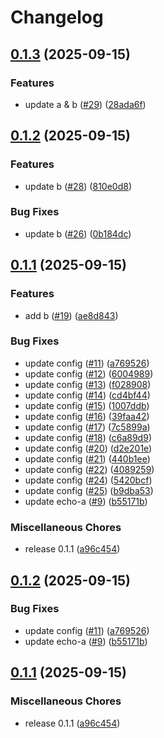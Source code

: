 # Changelog

## [0.1.3](https://github.com/LancelotLewis/release-please-demo/compare/release-please-v0.1.2...release-please-v0.1.3) (2025-09-15)


### Features

* update a & b ([#29](https://github.com/LancelotLewis/release-please-demo/issues/29)) ([28ada6f](https://github.com/LancelotLewis/release-please-demo/commit/28ada6f6bb9ff83127ed8573deb9ecafbfbf08b6))

## [0.1.2](https://github.com/LancelotLewis/release-please-demo/compare/release-please-v0.1.1...release-please-v0.1.2) (2025-09-15)


### Features

* update b ([#28](https://github.com/LancelotLewis/release-please-demo/issues/28)) ([810e0d8](https://github.com/LancelotLewis/release-please-demo/commit/810e0d896dad8f36e02c1b35b8f552d2b2eaf59e))


### Bug Fixes

* update b ([#26](https://github.com/LancelotLewis/release-please-demo/issues/26)) ([0b184dc](https://github.com/LancelotLewis/release-please-demo/commit/0b184dc438b42f5d0dc694ad8c68554dcf8ae0a8))

## [0.1.1](https://github.com/LancelotLewis/release-please-demo/compare/release-please-v0.1.2...release-please-v0.1.1) (2025-09-15)


### Features

* add b ([#19](https://github.com/LancelotLewis/release-please-demo/issues/19)) ([ae8d843](https://github.com/LancelotLewis/release-please-demo/commit/ae8d8431b078ba4b420a6bca5aae53da6b2fa0be))


### Bug Fixes

* update config ([#11](https://github.com/LancelotLewis/release-please-demo/issues/11)) ([a769526](https://github.com/LancelotLewis/release-please-demo/commit/a7695265e2975a8f9697e8a0acfc2b2310714386))
* update config ([#12](https://github.com/LancelotLewis/release-please-demo/issues/12)) ([6004989](https://github.com/LancelotLewis/release-please-demo/commit/6004989b99a503422e7cef851c600d0b07f88318))
* update config ([#13](https://github.com/LancelotLewis/release-please-demo/issues/13)) ([f028908](https://github.com/LancelotLewis/release-please-demo/commit/f028908718c40914f9f60e32e7a887a9055ac0aa))
* update config ([#14](https://github.com/LancelotLewis/release-please-demo/issues/14)) ([cd4bf44](https://github.com/LancelotLewis/release-please-demo/commit/cd4bf44611a0a0584918ce47b96c74b63e7ea213))
* update config ([#15](https://github.com/LancelotLewis/release-please-demo/issues/15)) ([1007ddb](https://github.com/LancelotLewis/release-please-demo/commit/1007ddb62475300431e417862c1344f4f0299878))
* update config ([#16](https://github.com/LancelotLewis/release-please-demo/issues/16)) ([39faa42](https://github.com/LancelotLewis/release-please-demo/commit/39faa42b20c0584bfef22dbb1a2b96613f086ccc))
* update config ([#17](https://github.com/LancelotLewis/release-please-demo/issues/17)) ([7c5899a](https://github.com/LancelotLewis/release-please-demo/commit/7c5899a53a1cef0e20d839e2b417c6c1536c8d95))
* update config ([#18](https://github.com/LancelotLewis/release-please-demo/issues/18)) ([c6a89d9](https://github.com/LancelotLewis/release-please-demo/commit/c6a89d9c75c58c844c012a2c37c2c00f2a9b46ca))
* update config ([#20](https://github.com/LancelotLewis/release-please-demo/issues/20)) ([d2e201e](https://github.com/LancelotLewis/release-please-demo/commit/d2e201e39e0dbc20a5ca0a4542d968a21a50dd23))
* update config ([#21](https://github.com/LancelotLewis/release-please-demo/issues/21)) ([440b1ee](https://github.com/LancelotLewis/release-please-demo/commit/440b1eecb31487023b042954308cae4f87a0e642))
* update config ([#22](https://github.com/LancelotLewis/release-please-demo/issues/22)) ([4089259](https://github.com/LancelotLewis/release-please-demo/commit/40892595e52d4d601f24c7f6dae2b1fffdee4fd3))
* update config ([#24](https://github.com/LancelotLewis/release-please-demo/issues/24)) ([5420bcf](https://github.com/LancelotLewis/release-please-demo/commit/5420bcf3caf99b0fd428c67f76e1a2799f7275b9))
* update config ([#25](https://github.com/LancelotLewis/release-please-demo/issues/25)) ([b9dba53](https://github.com/LancelotLewis/release-please-demo/commit/b9dba5387ccaf8288a118d2d362b035141807a3f))
* update echo-a ([#9](https://github.com/LancelotLewis/release-please-demo/issues/9)) ([b55171b](https://github.com/LancelotLewis/release-please-demo/commit/b55171b17900eddc28f72b9e3cffa489085ff11c))


### Miscellaneous Chores

* release 0.1.1 ([a96c454](https://github.com/LancelotLewis/release-please-demo/commit/a96c454be10d1f547263f21a5c7bf71dd0d920f5))

## [0.1.2](https://github.com/LancelotLewis/release-please-demo/compare/v0.1.1...v0.1.2) (2025-09-15)


### Bug Fixes

* update config ([#11](https://github.com/LancelotLewis/release-please-demo/issues/11)) ([a769526](https://github.com/LancelotLewis/release-please-demo/commit/a7695265e2975a8f9697e8a0acfc2b2310714386))
* update echo-a ([#9](https://github.com/LancelotLewis/release-please-demo/issues/9)) ([b55171b](https://github.com/LancelotLewis/release-please-demo/commit/b55171b17900eddc28f72b9e3cffa489085ff11c))

## [0.1.1](https://github.com/LancelotLewis/release-please-demo/compare/v0.1.0...v0.1.1) (2025-09-15)


### Miscellaneous Chores

* release 0.1.1 ([a96c454](https://github.com/LancelotLewis/release-please-demo/commit/a96c454be10d1f547263f21a5c7bf71dd0d920f5))
